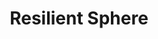 ---
title: "Resilient Sphere"
permalink: /spells/resilient-sphere/
tags:
  - Spell
available_for:
  - Wizard
level: "4th Level"
school: "Evocation"
range: "30 ft"
comp:
  - V
  - S
  - M
material: "a hemispherical piece of clear crystal and a matching hemispherical piece of gum arabic."
duration: "Up to 1 minute"
concentration: true
attack: "DEX Save"
description: |
  A sphere of shimmering force encloses a creature or object of Large size or smaller within range. An unwilling creature must make a dexterity saving throw. On a failed save, the creature is enclosed for the duration.

  Nothing--not physical objects, energy, or other spell effects--can pass through the barrier, in or out, though a creature in the sphere can breathe there. The sphere is immune to all damage, and a creature or object inside can't be damaged by attacks or effects originating from outside, nor can a creature inside the sphere damage anything outside it.

  The sphere is weightless and just large enough to contain the creature or object inside. An enclosed creature can use its action to push against the sphere's walls and thus roll the sphere at up to half the creature's speed. Similarly, the globe can be picked up and moved by other creatures.

  A disintegrate spell targeting the globe destroys it without harming anything inside it.
excerpt: "A sphere of shimmering force encloses a creature or object of Large size or smaller within range."
source: "Basic Rules"
---